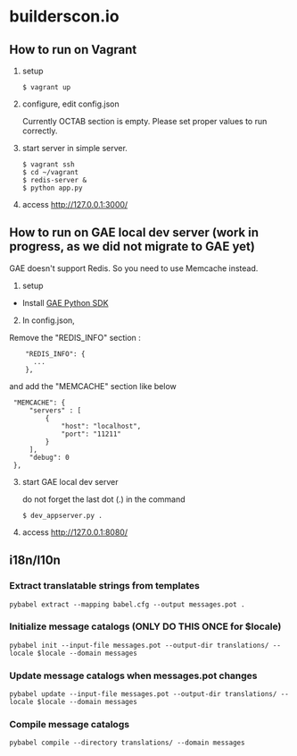 # builderscon.io

## How to run on Vagrant

1.  setup

    ```
    $ vagrant up
    ```


2.  configure, edit config.json

    Currently OCTAB section is empty.
    Please set proper values to run correctly.

3.  start server in simple server.

    ```
    $ vagrant ssh
    $ cd ~/vagrant
    $ redis-server &
    $ python app.py
    ```

4.  access <http://127.0.0.1:3000/>

## How to run on GAE local dev server (work in progress, as we did not migrate to GAE yet)

GAE doesn't support Redis. So you need to use Memcache instead.

1.  setup

  - Install [GAE Python SDK](https://cloud.google.com/appengine/downloads)
    

2.  In config.json,

   Remove the "REDIS_INFO" section :
   
   ```
       "REDIS_INFO": {
         ...
       },
   ```

   and add the "MEMCACHE" section like below

   ```
    "MEMCACHE": {
        "servers" : [
            {
                "host": "localhost",
                "port": "11211"
            }
        ],
        "debug": 0
    },  
   ```

3.  start GAE local dev server
  
    do not forget the last dot (.) in the command

    ```
    $ dev_appserver.py .
    ```

4.  access <http://127.0.0.1:8080/>


## i18n/l10n

### Extract translatable strings from templates

```
pybabel extract --mapping babel.cfg --output messages.pot .
```

### Initialize message catalogs (ONLY DO THIS ONCE for $locale)

```
pybabel init --input-file messages.pot --output-dir translations/ --locale $locale --domain messages
```

### Update message catalogs when messages.pot changes

```
pybabel update --input-file messages.pot --output-dir translations/ --locale $locale --domain messages
```

### Compile message catalogs

```
pybabel compile --directory translations/ --domain messages
```
